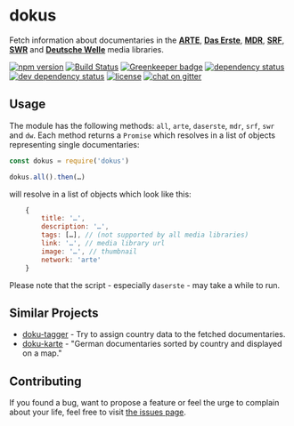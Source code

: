 # dokus

Fetch information about documentaries in the **[ARTE](http://www.arte.tv/guide/de/plus7/?country=DE)**, **[Das Erste](http://mediathek.daserste.de/)**, **[MDR](http://www.mdr.de/mediathek/)**, **[SRF](https://www.srf.ch/play/tv)**, **[SWR](http://swrmediathek.de)** and **[Deutsche Welle](http://www.dw.com/de/media-center/alle-inhalte/s-100814)** media libraries.

[![npm version](https://img.shields.io/npm/v/dokus.svg)](https://www.npmjs.com/package/dokus)
[![Build Status](https://travis-ci.org/juliuste/dokus.svg?branch=master)](https://travis-ci.org/juliuste/dokus)
[![Greenkeeper badge](https://badges.greenkeeper.io/juliuste/dokus.svg)](https://greenkeeper.io/)
[![dependency status](https://img.shields.io/david/juliuste/dokus.svg)](https://david-dm.org/juliuste/dokus)
[![dev dependency status](https://img.shields.io/david/dev/juliuste/dokus.svg)](https://david-dm.org/juliuste/dokus#info=devDependencies)
[![license](https://img.shields.io/github/license/juliuste/dokus.svg?style=flat)](LICENSE)
[![chat on gitter](https://badges.gitter.im/juliuste.svg)](https://gitter.im/juliuste)

## Usage

The module has the following methods: `all`, `arte`, `daserste`, `mdr`, `srf`, `swr` and `dw`. Each method returns a `Promise` which resolves in a list of objects representing single documentaries:

```javascript
const dokus = require('dokus')

dokus.all().then(…)
```
will resolve in a list of objects which look like this:
```javascript
	{
		title: '…',
		description: '…',
		tags: […], // (not supported by all media libraries)
		link: '…', // media library url
		image: '…', // thumbnail
		network: 'arte'
	}
```

Please note that the script - especially `daserste` - may take a while to run.

## Similar Projects

- [doku-tagger](https://github.com/juliuste/doku-tagger/) - Try to assign country data to the fetched documentaries.
- [doku-karte](https://github.com/juliuste/doku-karte/) - "German documentaries sorted by country and displayed on a map."

## Contributing

If you found a bug, want to propose a feature or feel the urge to complain about your life, feel free to visit [the issues page](https://github.com/juliuste/dokus/issues).
